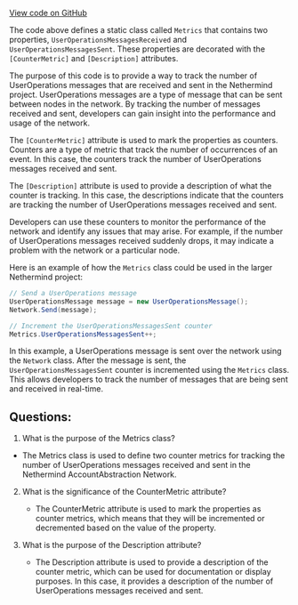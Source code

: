 [View code on GitHub](https://github.com/NethermindEth/nethermind/src/Nethermind/Nethermind.AccountAbstraction/Network/Metrics.cs)

The code above defines a static class called `Metrics` that contains two properties, `UserOperationsMessagesReceived` and `UserOperationsMessagesSent`. These properties are decorated with the `[CounterMetric]` and `[Description]` attributes. 

The purpose of this code is to provide a way to track the number of UserOperations messages that are received and sent in the Nethermind project. UserOperations messages are a type of message that can be sent between nodes in the network. By tracking the number of messages received and sent, developers can gain insight into the performance and usage of the network.

The `[CounterMetric]` attribute is used to mark the properties as counters. Counters are a type of metric that track the number of occurrences of an event. In this case, the counters track the number of UserOperations messages received and sent. 

The `[Description]` attribute is used to provide a description of what the counter is tracking. In this case, the descriptions indicate that the counters are tracking the number of UserOperations messages received and sent.

Developers can use these counters to monitor the performance of the network and identify any issues that may arise. For example, if the number of UserOperations messages received suddenly drops, it may indicate a problem with the network or a particular node. 

Here is an example of how the `Metrics` class could be used in the larger Nethermind project:

```csharp
// Send a UserOperations message
UserOperationsMessage message = new UserOperationsMessage();
Network.Send(message);

// Increment the UserOperationsMessagesSent counter
Metrics.UserOperationsMessagesSent++;
```

In this example, a UserOperations message is sent over the network using the `Network` class. After the message is sent, the `UserOperationsMessagesSent` counter is incremented using the `Metrics` class. This allows developers to track the number of messages that are being sent and received in real-time.
## Questions: 
 1. What is the purpose of the Metrics class?
   - The Metrics class is used to define two counter metrics for tracking the number of UserOperations messages received and sent in the Nethermind AccountAbstraction Network.

2. What is the significance of the CounterMetric attribute?
   - The CounterMetric attribute is used to mark the properties as counter metrics, which means that they will be incremented or decremented based on the value of the property.

3. What is the purpose of the Description attribute?
   - The Description attribute is used to provide a description of the counter metric, which can be used for documentation or display purposes. In this case, it provides a description of the number of UserOperations messages received and sent.